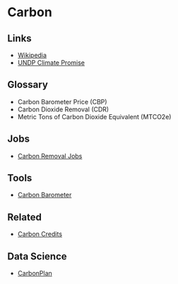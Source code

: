 # Carbon

## Links

- [Wikipedia](https://en.wikipedia.org/wiki/Carbon)
- [UNDP Climate Promise](https://climatepromise.undp.org)

## Glossary

- Carbon Barometer Price (CBP)
- Carbon Dioxide Removal (CDR)
- Metric Tons of Carbon Dioxide Equivalent (MTCO2e)

## Jobs

- [Carbon Removal Jobs](https://carbonremovaljobs.com)

## Tools

- [Carbon Barometer](https://community.gro-intelligence.com/carbon-barometer)

## Related

- [Carbon Credits](./credits.md)

## Data Science

- [CarbonPlan](https://carbonplan.org)
